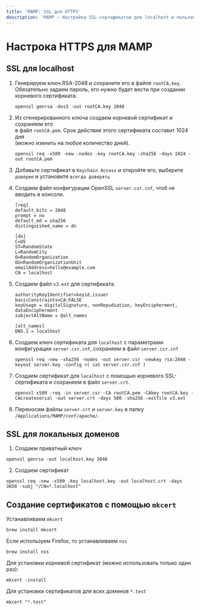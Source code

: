 ```yaml
---
title: 'MAMP: SSL для HTTPS'
description: 'MAMP — Настройка SSL-сертификатов для localhost и пользовательских доменов.'
---
```


# Настрока HTTPS для MAMP

## SSL для localhost

1. Генерируем ключ RSA-2048 и сохраните его в файле `rootCA.key`.\
Обязательно задаем пароль, его нужно будет вести при создании корневого сертификата.

   ```shell
   openssl genrsa -des3 -out rootCA.key 2048
   ```
   
2. Из сгенерированного ключа создаем корневой сертификат и сохраняем его\
в файл `rootCA.pem`. Срок действия этого сертификата составит 1024 дня\
(можно изенить на любое количество дней).

   ```shell
   openssl req -x509 -new -nodes -key rootCA.key -sha256 -days 1024 -out rootCA.pem
   ```

3. Добавьте сертификат в `Keychain Access` и откройте его, выберите `доверие` и установите `всегда доверять`

4. Создаем файл конфигурации OpenSSL `server.csr.cnf`, чтоб не вводить в консоли.

   ```shell
   [req]
   default_bits = 2048
   prompt = no
   default_md = sha256
   distinguished_name = dn

   [dn]
   C=US
   ST=RandomState
   L=RandomCity
   O=RandomOrganization
   OU=RandomOrganizationUnit
   emailAddress=hello@example.com
   CN = localhost
   ```
   
5. Создаем файл `v3.ext` для сертификата.

   ```shell
   authorityKeyIdentifier=keyid,issuer
   basicConstraints=CA:FALSE
   keyUsage = digitalSignature, nonRepudiation, keyEncipherment, dataEncipherment
   subjectAltName = @alt_names

   [alt_names]
   DNS.1 = localhost
   ```

6. Создаем ключ сертификата для `localhost` с параметрами конфигурации `server.csr.cnf`, сохраняем в файл `server.csr.cnf`

   ```shell
   openssl req -new -sha256 -nodes -out server.csr -newkey rsa:2048 -keyout server.key -config <( cat server.csr.cnf )
   ```
   
7. Создаем сертификат для `localhost` с помощью корневого SSL-сертификата и сохраняем в файл `server.crt`.
  
   ```shell
   openssl x509 -req -in server.csr -CA rootCA.pem -CAkey rootCA.key -CAcreateserial -out server.crt -days 500 -sha256 -extfile v3.ext
   ```
   
8. Переносим файлы `server.crt` и `server.key` в папку `/Applications/MAMP/conf/apache/`.

## SSL для локальных доменов

1. Создаем приватный ключ
```shell
openssl genrsa -out localhost.key 2048
```
   
2. Создаем сертификат
```shell
openssl req -new -x509 -key localhost.key -out localhost.crt -days 3650 -subj "/CN=*.localhost"
```

## Создание сертификатов с помощью `mkcert`

Устанавливаем `mkcert`

```shell
brew install mkcert
```

Если используем Firefox, то устанавливаем `nss`

```shell
brew install nss
```

Для установки корневой сертификат (можно использовать только один раз):

```shell
mkcert -install
```

Для установки сертификатов для всех доменов `*.test`

```shell
mkcert "*.test"
```
